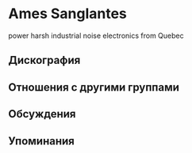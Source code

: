 # Ames Sanglantes

power harsh industrial noise electronics from Quebec

## Дискография


## Отношения с другими группами


## Обсуждения


## Упоминания

